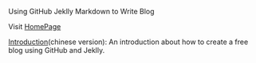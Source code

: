 Using GitHub Jeklly Markdown to Write Blog

Visit [HomePage](http://shu-jed.github.io)

[Introduction](https://github.com/shu-jed/shu-jed.github.io/blob/source/_posts/2014-02-15-github-jekyll-markdown.md)(chinese version):
An introduction about how to create a free blog using GitHub and Jeklly. 
